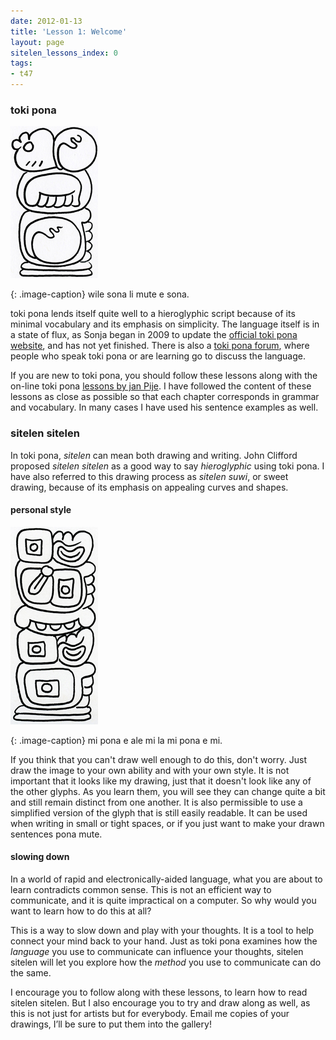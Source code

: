 ```yaml
---
date: 2012-01-13
title: 'Lesson 1: Welcome'
layout: page
sitelen_lessons_index: 0
tags: 
- t47
---
```


### toki pona

![Introduction](/images/t47_tokipona/tokisona/tokisona21.jpg)

{: .image-caption}
wile sona li mute e sona.

toki pona lends itself quite well to a hieroglyphic script because of its minimal vocabulary and its emphasis on simplicity. The language itself is in a state of flux, as Sonja began in 2009 to update the [official toki pona website](http://tokipona.org/), and has not yet finished. There is also a [toki pona forum](http://forums.tokipona.org/), where people who speak toki pona or are learning go to discuss the language.

If you are new to toki pona, you should follow these lessons along with the on-line toki pona [lessons by jan Pije](http://tokipona.net/tp/janpije/okamasona.php).  I have followed the content of these lessons as close as possible so that each chapter corresponds in grammar and vocabulary. In many cases I have used his sentence examples as well.

### sitelen sitelen

In toki pona, _sitelen_ can mean both drawing and writing.  John Clifford proposed _sitelen sitelen_ as a good way to say _hieroglyphic_ using toki pona.  I have also referred to this drawing process as _sitelen suwi_, or sweet drawing, because of its emphasis on appealing curves and shapes.

#### personal style

![Introduction](/images/t47_tokipona/tokisona/tokisona03.jpg)

{: .image-caption}
mi pona e ale mi la mi pona e mi.

If you think that you can't draw well enough to do this, don't worry. Just draw the image to your own ability and with your own style. It is not important that it looks like my drawing, just that it doesn't look like any of the other glyphs. As you learn them, you will see they can change quite a bit and still remain distinct from one another. It is also permissible to use a simplified version of the glyph that is still easily readable. It can be used when writing in small or tight spaces, or if you just want to make your drawn sentences pona mute. 


#### slowing down

In a world of rapid and electronically-aided language, what you are about to learn contradicts common sense. This is not an efficient way to communicate, and it is quite impractical on a computer. So why would you want to learn how to do this at all?

This is a way to slow down and play with your thoughts. It is a tool to help connect your mind back to your hand. Just as toki pona examines how the _language_ you use to communicate can influence your thoughts, sitelen sitelen will let you explore how the _method_ you use to communicate can do the same.

I encourage you to follow along with these lessons, to learn how to read sitelen sitelen. But I also encourage you to try and draw along as well, as this is not just for artists but for everybody.  Email me copies of your drawings, I’ll be sure to put them into the gallery!
